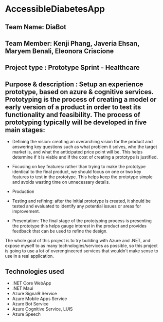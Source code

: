# AccessibleDiabetesApp

## Team Name: DiaBot
## Team Member: Kenji Phang, Javeria Ehsan, Maryem Benali,  Eleonora Criscione
## Project type : Prototype Sprint - Healthcare
## Purpose & description : Setup an experience prototype, based on azure & cognitive services. Prototyping is the process of creating a model or early version of a product in order to test its functionality and feasibility. The process of prototyping typically will be developed in five main stages:

*  Defining the vision: creating an overarching vision for the product and answering key questions such as what problem it solves, who the target market is, and what the anticipated price point will be. This helps determine if it is viable and if the cost of creating a prototype is justified.

*  Focusing on key features: rather than trying to make the prototype identical to the final product, we should focus on one or two key features to test in the prototype. This helps keep the prototype simple and avoids wasting time on unnecessary details.

* Production

*  Testing and refining: after the initial prototype is created, it should be tested and evaluated to identify any potential issues or areas for improvement.

*  Presentation: The final stage of the prototyping process is presenting the prototype this helps gauge interest in the product and provides feedback that can be used to refine the design.

The whole goal of this project is to try building with Azure and .NET, and expose myself to as many technologies/services as possible, so this project is going to use a lot of overengineered services that wouldn't make sense to use in a real application. 

## Technologies used
- .NET Core WebApp 
- .NET Maui
- Azure SignalR Service
- Azure Mobile Apps Service
- Azure Bot Service
- Azure Cognitive Service, LUIS
- Azure Speech
